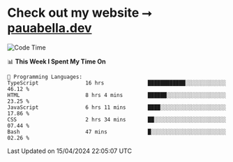 # Check out my website ⭢ [pauabella.dev](https://pauabella.dev)

<!--START_SECTION:waka-->
![Code Time](http://img.shields.io/badge/Code%20Time-3%2C218%20hrs%2018%20mins-blue)

📊 **This Week I Spent My Time On** 

```text
💬 Programming Languages: 
TypeScript               16 hrs              ████████████░░░░░░░░░░░░░   46.12 % 
HTML                     8 hrs 4 mins        ██████░░░░░░░░░░░░░░░░░░░   23.25 % 
JavaScript               6 hrs 11 mins       ████░░░░░░░░░░░░░░░░░░░░░   17.86 % 
CSS                      2 hrs 34 mins       ██░░░░░░░░░░░░░░░░░░░░░░░   07.44 % 
Bash                     47 mins             █░░░░░░░░░░░░░░░░░░░░░░░░   02.26 % 
```


 Last Updated on 15/04/2024 22:05:07 UTC
<!--END_SECTION:waka-->
